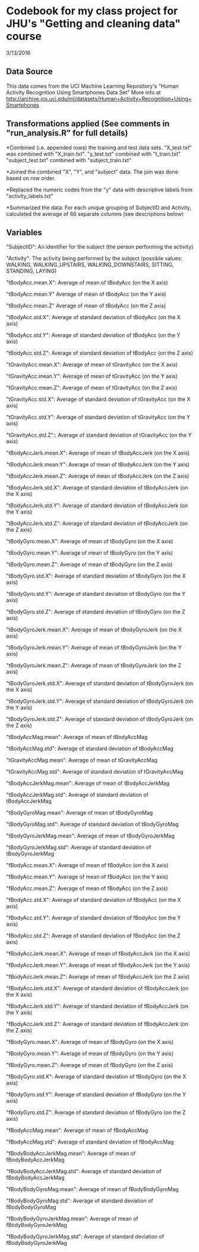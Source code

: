 Codebook for my class project for JHU's "Getting and cleaning data" course
====

3/13/2016

Data Source
----
This data comes from the UCI Machine Learning Repository's "Human Activity Recognition Using Smartphones Data Set"
More info at http://archive.ics.uci.edu/ml/datasets/Human+Activity+Recognition+Using+Smartphones

Transformations applied (See comments in "run_analysis.R" for full details)
----
*Combined (i.e. appended rows) the training and test data sets. "X_test.txt" was combined with "X_train.txt". "y_test.txt" combined with "t_train.txt" "subject_test.txt" combined with "subject_train.txt"

*Joined the combined "X", "Y", and "subject" data. The join was done based on row order.

*Replaced the numeric codes from the "y" data with descriptive labels from "activity_labels.txt"

*Summarized the data: For each unique grouping of SubjectID and Activity, calculated the average of 66 separate columns (see descriptions below)



Variables
----
"SubjectID": An identifier for the subject (the person performing the activity)

"Activity": The activity being performed by the subject (possible values: WALKING, WALKING_UPSTAIRS, WALKING_DOWNSTAIRS, SITTING, STANDING, LAYING)

"tBodyAcc.mean.X": Average of mean of tBodyAcc (on the X axis)

"tBodyAcc.mean.Y" Average of mean of tBodyAcc (on the Y axis)

"tBodyAcc.mean.Z" Average of mean of tBodyAcc (on the Z axis)

"tBodyAcc.std.X": Average of standard deviation of tBodyAcc (on the X axis)

"tBodyAcc.std.Y": Average of standard deviation of tBodyAcc (on the Y axis)

"tBodyAcc.std.Z": Average of standard deviation of tBodyAcc (on the Z axis)

"tGravityAcc.mean.X": Average of mean of tGravityAcc (on the X axis)

"tGravityAcc.mean.Y": Average of mean of tGravityAcc (on the Y axis)

"tGravityAcc.mean.Z": Average of mean of tGravityAcc (on the Z axis)

"tGravityAcc.std.X": Average of standard deviation of tGravityAcc (on the X axis)

"tGravityAcc.std.Y": Average of standard deviation of tGravityAcc (on the Y axis)

"tGravityAcc.std.Z":: Average of standard deviation of tGravityAcc (on the Y axis)

"tBodyAccJerk.mean.X": Average of mean of tBodyAccJerk (on the X axis)

"tBodyAccJerk.mean.Y": Average of mean of tBodyAccJerk (on the Y axis)

"tBodyAccJerk.mean.Z": Average of mean of tBodyAccJerk (on the Z axis)

"tBodyAccJerk.std.X": Average of standard deviation of tBodyAccJerk (on the X axis)

"tBodyAccJerk.std.Y": Average of standard deviation of tBodyAccJerk (on the Y axis)

"tBodyAccJerk.std.Z": Average of standard deviation of tBodyAccJerk (on the Z axis)

"tBodyGyro.mean.X": Average of mean of tBodyGyro (on the X axis)

"tBodyGyro.mean.Y": Average of mean of tBodyGyro (on the Y axis)

"tBodyGyro.mean.Z": Average of mean of tBodyGyro (on the Z axis)

"tBodyGyro.std.X": Average of standard deviation of tBodyGyro (on the X axis)

"tBodyGyro.std.Y": Average of standard deviation of tBodyGyro (on the Y axis)

"tBodyGyro.std.Z": Average of standard deviation of tBodyGyro (on the Z axis)

"tBodyGyroJerk.mean.X": Average of mean of tBodyGyroJerk (on the X axis)

"tBodyGyroJerk.mean.Y": Average of mean of tBodyGyroJerk (on the Y axis)

"tBodyGyroJerk.mean.Z": Average of mean of tBodyGyroJerk (on the Z axis)

"tBodyGyroJerk.std.X": Average of standard deviation of tBodyGyroJerk (on the X axis)

"tBodyGyroJerk.std.Y": Average of standard deviation of tBodyGyroJerk (on the Y axis)

"tBodyGyroJerk.std.Z": Average of standard deviation of tBodyGyroJerk (on the Z axis)

"tBodyAccMag.mean": Average of mean of tBodyAccMag

"tBodyAccMag.std": Average of standard deviation of tBodyAccMag

"tGravityAccMag.mean": Average of mean of tGravityAccMag

"tGravityAccMag.std": Average of standard deviation of tGravityAccMag

"tBodyAccJerkMag.mean": Average of mean of tBodyAccJerkMag

"tBodyAccJerkMag.std": Average of standard deviation of tBodyAccJerkMag

"tBodyGyroMag.mean": Average of mean of tBodyGyroMag

"tBodyGyroMag.std": Average of standard deviation of tBodyGyroMag

"tBodyGyroJerkMag.mean": Average of mean of tBodyGyroJerkMag

"tBodyGyroJerkMag.std": Average of standard deviation of tBodyGyroJerkMag

"fBodyAcc.mean.X": Average of mean of fBodyAcc (on the X axis)

"fBodyAcc.mean.Y": Average of mean of fBodyAcc (on the Y axis)

"fBodyAcc.mean.Z": Average of mean of fBodyAcc (on the Z axis)

"fBodyAcc.std.X": Average of standard deviation of fBodyAcc (on the X axis)

"fBodyAcc.std.Y": Average of standard deviation of fBodyAcc (on the Y axis)

"fBodyAcc.std.Z": Average of standard deviation of fBodyAcc (on the Z axis)

"fBodyAccJerk.mean.X": Average of mean of fBodyAccJerk (on the X axis)

"fBodyAccJerk.mean.Y": Average of mean of fBodyAccJerk (on the Y axis)

"fBodyAccJerk.mean.Z": Average of mean of fBodyAccJerk (on the Z axis)

"fBodyAccJerk.std.X": Average of standard deviation of fBodyAccJerk (on the X axis)

"fBodyAccJerk.std.Y": Average of standard deviation of fBodyAccJerk (on the Y axis)

"fBodyAccJerk.std.Z": Average of standard deviation of fBodyAccJerk (on the Z axis)

"fBodyGyro.mean.X": Average of mean of fBodyGyro (on the X axis)

"fBodyGyro.mean.Y": Average of mean of fBodyGyro (on the Y axis)

"fBodyGyro.mean.Z": Average of mean of fBodyGyro (on the Z axis)

"fBodyGyro.std.X": Average of standard deviation of fBodyGyro (on the X axis)

"fBodyGyro.std.Y": Average of standard deviation of fBodyGyro (on the Y axis)

"fBodyGyro.std.Z": Average of standard deviation of fBodyGyro (on the Z axis)

"fBodyAccMag.mean": Average of mean of fBodyAccMag

"fBodyAccMag.std": Average of standard deviation of fBodyAccMag

"fBodyBodyAccJerkMag.mean": Average of mean of fBodyBodyAccJerkMag

"fBodyBodyAccJerkMag.std": Average of standard deviation of fBodyBodyAccJerkMag

"fBodyBodyGyroMag.mean": Average of mean of fBodyBodyGyroMag

"fBodyBodyGyroMag.std": Average of standard deviation of fBodyBodyGyroMag

"fBodyBodyGyroJerkMag.mean": Average of mean of fBodyBodyGyroJerkMag

"fBodyBodyGyroJerkMag.std": Average of standard deviation of fBodyBodyGyroJerkMag
